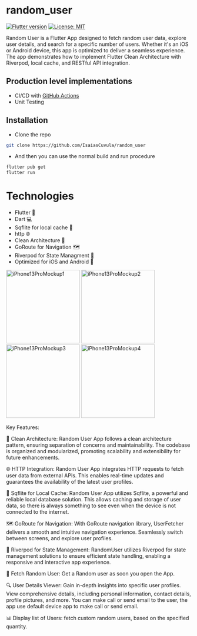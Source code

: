 # random_user
[![Flutter version](https://img.shields.io/badge/flutter-stable-blue?logo=flutter)](https://flutter.dev/docs/development/tools/sdk/releases)
[![License: MIT](https://img.shields.io/badge/license-MIT-purple.svg)](https://opensource.org/licenses/MIT)

Random User is a Flutter App designed to fetch random user data, explore user details, and search for a specific number of users. Whether it's an iOS or Android device, this app is optimized to deliver a seamless experience. The app demonstrates how to implement Flutter Clean Architecture with Riverpod, local cache, and RESTful API integration.


## Production level implementations

- CI/CD with [GitHub Actions](https://github.com/features/actions)
- Unit Testing

## Installation
- Clone the repo
```sh
git clone https://github.com/IsaiasCuvula/random_user
```

- And then you can use the normal build and run procedure 
```sh
flutter pub get
flutter run
```

# Technologies
- Flutter 🦋
- Dart 💻
- Sqflite for local cache 💽 
- http 🌐
- Clean Architecture 🔨
- GoRoute for Navigation 🗺️
- Riverpod for State Managment 🚀
- Optimized for iOS and Android 📱

<p align="left">
  <img width="200" alt="iPhone13ProMockup1" src="https://github.com/IsaiasCuvula/Flutter-Developer-Portfolio/assets/68303716/cc91b099-ba3b-49ad-95bd-9120d91b80b4" />
  <img width="200" alt="iPhone13ProMockup2" src="https://github.com/IsaiasCuvula/Flutter-Developer-Portfolio/assets/68303716/cd1d7623-c6ff-4e68-a9ea-090e0eb28de8" />
  <img width="200" alt="iPhone13ProMockup3" src="https://github.com/IsaiasCuvula/Flutter-Developer-Portfolio/assets/68303716/92271687-cc3b-4b98-ab4a-4626eb957042" />
  <img width="200" alt="iPhone13ProMockup4" src="https://github.com/IsaiasCuvula/Flutter-Developer-Portfolio/assets/68303716/a41db874-2aa0-4e82-a071-c3e61668c83a" />
</p>

Key Features:

🔨 Clean Architecture: Random User App follows a clean architecture pattern, ensuring separation of concerns and maintainability. The codebase is organized and modularized, promoting scalability and extensibility for future enhancements.

🌐 HTTP Integration: Random User App integrates HTTP requests to fetch user data from external APIs. This enables real-time updates and guarantees the availability of the latest user profiles.

💽 Sqflite for Local Cache: Random User App utilizes Sqflite, a powerful and reliable local database solution. This allows caching and storage of user data, so there is always something to see even when the device is not connected to the internet.

🗺️ GoRoute for Navigation: With GoRoute navigation library, UserFetcher delivers a smooth and intuitive navigation experience. Seamlessly switch between screens, and explore user profiles.

🚀 Riverpod for State Management: RandomUser utilizes Riverpod for state management solutions to ensure efficient state handling, enabling a responsive and interactive app experience.

🔀 Fetch Random User: Get a Random user as soon you open the App.

🔍 User Details Viewer: Gain in-depth insights into specific user profiles. View comprehensive details, including personal information, contact details, profile pictures, and more. You can make call or send email to the user, the app use default device app to make call or send email. 

📊 Display list of Users: fetch custom random users, based on the specified quantity.


